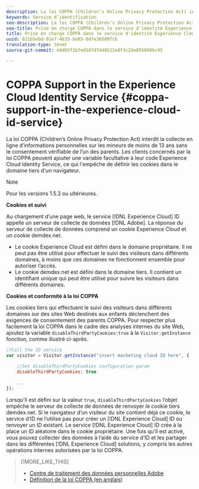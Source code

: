 ```yaml
---
description: La loi COPPA (Children’s Online Privacy Protection Act) interdit la collecte en ligne d’informations personnelles sur les mineurs de moins de 13 ans sans le consentement vérifiable de l’un des parents. Les clients concernés par la loi COPPA peuvent ajouter une variable facultative à leur code Experience Cloud Identity Service, ce qui l'empêche de définir les cookies dans le domaine tiers d'un navigateur.
keywords: Service d’identification
seo-description: La loi COPPA (Children’s Online Privacy Protection Act) interdit la collecte en ligne d’informations personnelles sur les mineurs de moins de 13 ans sans le consentement vérifiable de l’un des parents. Les clients concernés par la loi COPPA peuvent ajouter une variable facultative à leur code Experience Cloud Identity Service, ce qui l'empêche de définir les cookies dans le domaine tiers d'un navigateur.
seo-title: Prise en charge COPPA dans le service d'identité Experience Cloud
title: Prise en charge COPPA dans le service d'identité Experience Cloud
uuid: 621b5ebd-92e7-4635-be85-8d7e36589fcb
translation-type: tm+mt
source-git-commit: e6d65f1bfed187d7440512e8f3c2de0550506c95

---
```



# COPPA Support in the Experience Cloud Identity Service {#coppa-support-in-the-experience-cloud-id-service}

La loi COPPA (Children’s Online Privacy Protection Act) interdit la collecte en ligne d’informations personnelles sur les mineurs de moins de 13 ans sans le consentement vérifiable de l’un des parents. Les clients concernés par la loi COPPA peuvent ajouter une variable facultative à leur code Experience Cloud Identity Service, ce qui l'empêche de définir les cookies dans le domaine tiers d'un navigateur.

>[!NOTE]
>
>Pour les versions 1.5.3 ou ultérieures.

**Cookies et suivi**

Au chargement d’une page web, le service [!DNL Experience Cloud] ID appelle un serveur de collecte de données [!DNL Adobe]. La réponse du serveur de collecte de données comprend un cookie Experience Cloud et un cookie demdex.net.

* Le cookie Experience Cloud est défini dans le domaine propriétaire. Il ne peut pas être utilisé pour effectuer le suivi des visiteurs dans différents domaines, à moins que ces domaines ne fonctionnent ensemble pour autoriser l’accès.
* Le cookie demdex.net est défini dans le domaine tiers. Il contient un identifiant unique qui peut être utilisé pour suivre les visiteurs dans différents domaines.

**Cookies et conformité à la loi COPPA**

Les cookies tiers qui effectuent le suivi des visiteurs dans différents domaines sur des sites Web destinés aux enfants déclenchent des exigences de consentement des parents COPPA. Pour respecter plus facilement la loi COPPA dans le cadre des analyses internes du site Web, ajoutez la variable `disableThirdPartyCookies:true` à la `Visitor.getInstance` fonction, comme illustré ci-après.

```js
//Call the ID service 
var visitor = Visitor.getInstance("insert marketing cloud ID here", { 
 
    //Set disableThirdPartyCookies configuration param 
    disableThirdPartyCookies: true 
 
    ... 
});
```

Lorsqu’il est défini sur la valeur `true`, `disableThirdPartyCookies` l’objet empêche le serveur de collecte de données de renvoyer le cookie tiers demdex.net. Si le navigateur d’un visiteur du site contient déjà ce cookie, le service d’ID ne l’utilise pas pour créer un [!DNL Experience Cloud] ID ou renvoyer un ID existant. Le service [!DNL Experience Cloud] ID crée à la place un ID aléatoire dans le cookie propriétaire. Une fois qu’il est activé, vous pouvez collecter des données à l’aide du service d’ID et les partager dans les différentes [!DNL Experience Cloud] solutions, y compris les autres opérations internes autorisées par la loi COPPA.

>[!MORE_LIKE_THIS]
>
>* [Centre de traitement des données personnelles Adobe](http://www.adobe.com/privacy.html)
>* [Définition de la loi COPPA (en anglais)](http://www.consumer.ftc.gov/articles/0031-protecting-your-childs-privacy-online#whatis)

